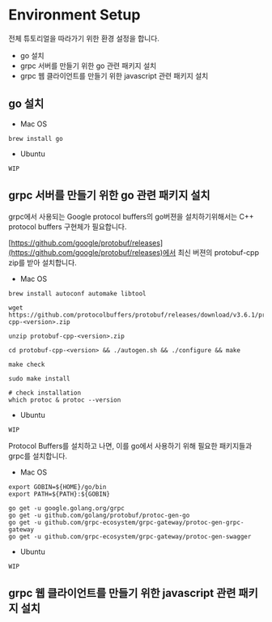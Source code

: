 
# Environment Setup

전체 튜토리얼을 따라가기 위한 환경 설정을 합니다.

* go 설치
* grpc 서버를 만들기 위한 go 관련 패키지 설치
* grpc 웹 클라이언트를 만들기 위한 javascript 관련 패키지 설치

## go 설치

* Mac OS
```
brew install go
```

* Ubuntu
```
WIP
```

## grpc 서버를 만들기 위한 go 관련 패키지 설치

grpc에서 사용되는 Google protocol buffers의 go버젼을 설치하기위해서는 C++ protocol buffers 구현체가 필요합니다. 

[https://github.com/google/protobuf/releases](https://github.com/google/protobuf/releases)에서 최신 버젼의 protobuf-cpp zip를 받아 설치합니다.

* Mac OS
```
brew install autoconf automake libtool

wget https://github.com/protocolbuffers/protobuf/releases/download/v3.6.1/protobuf-cpp-<version>.zip

unzip protobuf-cpp-<version>.zip

cd protobuf-cpp-<version> && ./autogen.sh && ./configure && make

make check

sudo make install

# check installation
which protoc & protoc --version
```

* Ubuntu
```
WIP
```

Protocol Buffers를 설치하고 나면, 이를 go에서 사용하기 위해 필요한 패키지들과 grpc를 설치합니다.

* Mac OS
```
export GOBIN=${HOME}/go/bin
export PATH=${PATH}:${GOBIN}

go get -u google.golang.org/grpc
go get -u github.com/golang/protobuf/protoc-gen-go
go get -u github.com/grpc-ecosystem/grpc-gateway/protoc-gen-grpc-gateway
go get -u github.com/grpc-ecosystem/grpc-gateway/protoc-gen-swagger
```

* Ubuntu
```
WIP
```

## grpc 웹 클라이언트를 만들기 위한 javascript 관련 패키지 설치